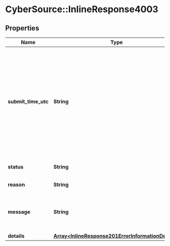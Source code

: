 # CyberSource::InlineResponse4003

## Properties
Name | Type | Description | Notes
------------ | ------------- | ------------- | -------------
**submit_time_utc** | **String** | Time of request in UTC. &#x60;Format: YYYY-MM-DDThh:mm:ssZ&#x60;  Example 2016-08-11T22:47:57Z equals August 11, 2016, at 22:47:57 (10:47:57 p.m.). The T separates the date and the time. The Z indicates UTC.  | [optional] 
**status** | **String** | The status of the submitted transaction. | [optional] 
**reason** | **String** | The reason of the status.  | [optional] 
**message** | **String** | The detail message related to the status and reason listed above. | [optional] 
**details** | [**Array&lt;InlineResponse201ErrorInformationDetails&gt;**](InlineResponse201ErrorInformationDetails.md) |  | [optional] 


